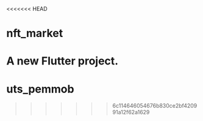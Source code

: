 <<<<<<< HEAD
# nft_market

A new Flutter project.
=======
# uts_pemmob
>>>>>>> 6c114646054676b830ce2bf420991a12f62a1629
